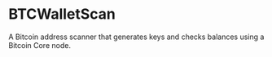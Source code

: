 # BTCWalletScan
A Bitcoin address scanner that generates keys and checks balances using a Bitcoin Core node.
